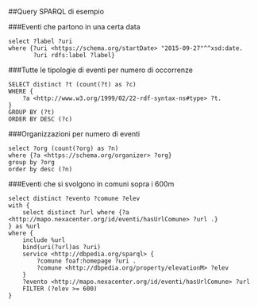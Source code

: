 ##Query SPARQL di esempio

###Eventi che partono in una certa data
```
select ?label ?uri
where {?uri <https://schema.org/startDate> "2015-09-27"^^xsd:date. 
       ?uri rdfs:label ?label}
```

###Tutte le tipologie di eventi per numero di occorrenze
```
SELECT distinct ?t (count(?t) as ?c)
WHERE {
    ?a <http://www.w3.org/1999/02/22-rdf-syntax-ns#type> ?t.
}
GROUP BY (?t)
ORDER BY DESC (?c)
```

###Organizzazioni per numero di eventi
```
select ?org (count(?org) as ?n)
where {?a <https://schema.org/organizer> ?org}
group by ?org
order by desc (?n)
```

###Eventi che si svolgono in comuni sopra i 600m
```
select distinct ?evento ?comune ?elev
with {
    select distinct ?url where {?a <http://mapo.nexacenter.org/id/eventi/hasUrlComune> ?url .}
} as %url
where {
    include %url
    bind(uri(?url)as ?uri)
    service <http://dbpedia.org/sparql> {
        ?comune foaf:homepage ?uri .
        ?comune <http://dbpedia.org/property/elevationM> ?elev
    }
    ?evento <http://mapo.nexacenter.org/id/eventi/hasUrlComune> ?url
    FILTER (?elev >= 600)
}
```
